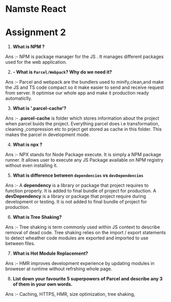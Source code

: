 # Namste React


# Assignment 2


1. __What is NPM ?__


Ans :-  NPM is package manager for the JS . It manages different packages used for the web application.


2. __- What is `Parcel/Webpack`? Why do we need it?__


Ans :-  Parcel and webpack are the bundlers used to minify,clean,and make the JS and TS code compact so it make  easier to send and receive request from server. It optimise our whole app and make it production ready automaticlly.


3. __What is '.parcel-cache'?__


Ans :-  __.parcel-cache__ is folder which stores information about the project when parcel buids the project.
Everything parcel does i.e transformation, cleaning ,compression etc to prject get stored as cache in this folder. This makes the parcel in development mode.


4. __What is npx ?__


Ans :-  NPX stands for Node Package execute. It is simply a NPM package runner. It allows user to execute any 
JS Package available on NPM registry without even installing it.


5. __What is difference between `dependencies` vs `devDependencies`__


Ans :-  A __dependency__ is a library or package that project requires to function properly. It is added to final bundle of project for production.
A __devDependency__ is a library or package that project require during development or testing. It is not added to final bundle of project for production.


6. __What is Tree Shaking?__


Ans :-  Tree shaking is term commonly used within JS context to describe removal of dead code. Tree shaking
relies on the import / export statements to detect wheather code modules are exported and imported to use between files.


7. __What is Hot Module Replacement?__


Ans :-  HMR improves development experience by updating modules in broweser at runtime without refrshing whole
page.


8. __List down your favourite 5 superpowers of Parcel and describe any 3 of them in your own words.__


Ans :-  Caching, HTTPS, HMR, size optimization, tree shaking, 

